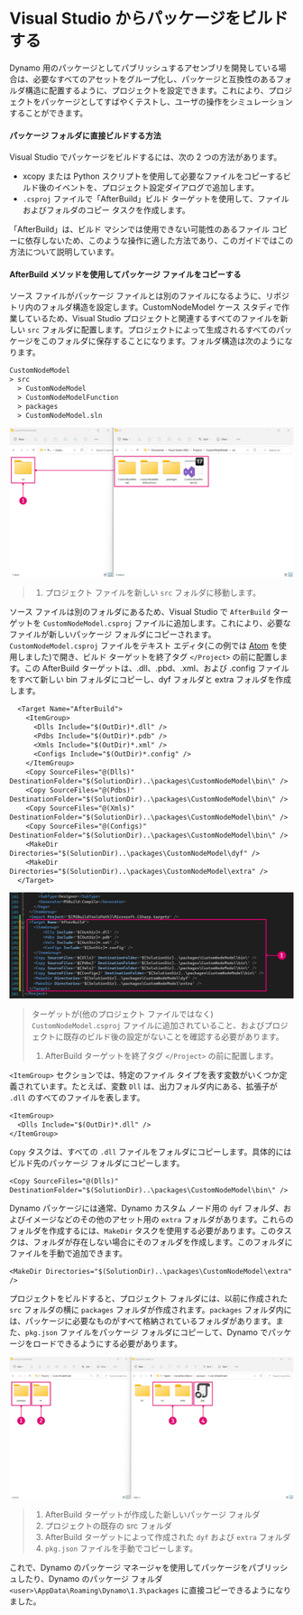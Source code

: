 # Visual Studio からパッケージをビルドする

Dynamo 用のパッケージとしてパブリッシュするアセンブリを開発している場合は、必要なすべてのアセットをグループ化し、パッケージと互換性のあるフォルダ構造に配置するように、プロジェクトを設定できます。これにより、プロジェクトをパッケージとしてすばやくテストし、ユーザの操作をシミュレーションすることができます。

#### パッケージ フォルダに直接ビルドする方法 <a href="#how-to-build-directly-to-the-package-folder" id="how-to-build-directly-to-the-package-folder"></a>

Visual Studio でパッケージをビルドするには、次の 2 つの方法があります。

* xcopy または Python スクリプトを使用して必要なファイルをコピーするビルド後のイベントを、プロジェクト設定ダイアログで追加します。
* `.csproj` ファイルで「AfterBuild」ビルド ターゲットを使用して、ファイルおよびフォルダのコピー タスクを作成します。

「AfterBuild」は、ビルド マシンでは使用できない可能性のあるファイル コピーに依存しないため、このような操作に適した方法であり、このガイドではこの方法について説明しています。

#### AfterBuild メソッドを使用してパッケージ ファイルをコピーする <a href="#copy-package-files-with-the-afterbuild-method" id="copy-package-files-with-the-afterbuild-method"></a>

ソース ファイルがパッケージ ファイルとは別のファイルになるように、リポジトリ内のフォルダ構造を設定します。CustomNodeModel ケース スタディで作業しているため、Visual Studio プロジェクトと関連するすべてのファイルを新しい `src` フォルダに配置します。プロジェクトによって生成されるすべてのパッケージをこのフォルダに保存することになります。フォルダ構造は次のようになります。

```
CustomNodeModel
> src
  > CustomNodeModel
  > CustomNodeModelFunction
  > packages
  > CustomNodeModel.sln
```

![プロジェクト ファイルを移動する](images/fe-proj-directory.jpg)

> 1. プロジェクト ファイルを新しい `src` フォルダに移動します。

ソース ファイルは別のフォルダにあるため、Visual Studio で `AfterBuild` ターゲットを `CustomNodeModel.csproj` ファイルに追加します。これにより、必要なファイルが新しいパッケージ フォルダにコピーされます。`CustomNodeModel.csproj` ファイルをテキスト エディタ(この例では [Atom](https://atom.io) を使用しました)で開き、ビルド ターゲットを終了タグ `</Project>` の前に配置します。この AfterBuild ターゲットは、.dll、.pbd、.xml、および .config ファイルをすべて新しい bin フォルダにコピーし、dyf フォルダと extra フォルダを作成します。

```
  <Target Name="AfterBuild">
    <ItemGroup>
      <Dlls Include="$(OutDir)*.dll" />
      <Pdbs Include="$(OutDir)*.pdb" />
      <Xmls Include="$(OutDir)*.xml" />
      <Configs Include="$(OutDir)*.config" />
    </ItemGroup>
    <Copy SourceFiles="@(Dlls)" DestinationFolder="$(SolutionDir)..\packages\CustomNodeModel\bin\" />
    <Copy SourceFiles="@(Pdbs)" DestinationFolder="$(SolutionDir)..\packages\CustomNodeModel\bin\" />
    <Copy SourceFiles="@(Xmls)" DestinationFolder="$(SolutionDir)..\packages\CustomNodeModel\bin\" />
    <Copy SourceFiles="@(Configs)" DestinationFolder="$(SolutionDir)..\packages\CustomNodeModel\bin\" />
    <MakeDir Directories="$(SolutionDir)..\packages\CustomNodeModel\dyf" />
    <MakeDir Directories="$(SolutionDir)..\packages\CustomNodeModel\extra" />
  </Target>
```

![AfterBuild ターゲットを配置する](images/atom-afterbuild.jpg)

> ターゲットが(他のプロジェクト ファイルではなく) `CustomNodeModel.csproj` ファイルに追加されていること、およびプロジェクトに既存のビルド後の設定がないことを確認する必要があります。
>
> 1. AfterBuild ターゲットを終了タグ `</Project>` の前に配置します。

`<ItemGroup>` セクションでは、特定のファイル タイプを表す変数がいくつか定義されています。たとえば、変数 `Dll` は、出力フォルダ内にある、拡張子が `.dll` のすべてのファイルを表します。

```
<ItemGroup>
  <Dlls Include="$(OutDir)*.dll" />
</ItemGroup>
```

`Copy` タスクは、すべての `.dll` ファイルをフォルダにコピーします。具体的にはビルド先のパッケージ フォルダにコピーします。

```
<Copy SourceFiles="@(Dlls)" DestinationFolder="$(SolutionDir)..\packages\CustomNodeModel\bin\" />
```

Dynamo パッケージには通常、Dynamo カスタム ノード用の `dyf` フォルダ、およびイメージなどのその他のアセット用の `extra` フォルダがあります。これらのフォルダを作成するには、`MakeDir` タスクを使用する必要があります。このタスクは、フォルダが存在しない場合にそのフォルダを作成します。このフォルダにファイルを手動で追加できます。

```
<MakeDir Directories="$(SolutionDir)..\packages\CustomNodeModel\extra" />
```

プロジェクトをビルドすると、プロジェクト フォルダには、以前に作成された `src` フォルダの横に `packages` フォルダが作成されます。`packages` フォルダ内には、パッケージに必要なものがすべて格納されているフォルダがあります。また、`pkg.json` ファイルをパッケージ フォルダにコピーして、Dynamo でパッケージをロードできるようにする必要があります。

![ファイルをコピーする](images/fe-proj-directory-package.jpg)

> 1. AfterBuild ターゲットが作成した新しいパッケージ フォルダ
> 2. プロジェクトの既存の src フォルダ
> 3. AfterBuild ターゲットによって作成された `dyf` および `extra` フォルダ
> 4. `pkg.json` ファイルを手動でコピーします。

これで、Dynamo のパッケージ マネージャを使用してパッケージをパブリッシュしたり、Dynamo のパッケージ フォルダ `<user>\AppData\Roaming\Dynamo\1.3\packages` に直接コピーできるようになりました。

